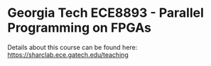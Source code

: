 # Georgia Tech ECE8893 - Parallel Programming on FPGAs

Details about this course can be found here: https://sharclab.ece.gatech.edu/teaching
